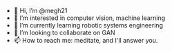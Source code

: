 - 👋 Hi, I’m @megh21
- 👀 I’m interested in computer vision, machine learning
- 🌱 I’m currently learning robotic systems engineering
- 💞️ I’m looking to collaborate on GAN
- 📫 How to reach me: meditate, and I'll answer you.

<!---
megh21/megh21 is a ✨ special ✨ repository because its `README.md` (this file) appears on your GitHub profile.
You can click the Preview link to take a look at your changes.
--->
